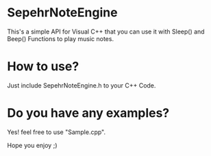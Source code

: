 # SepehrNoteEngine
This's a simple API for Visual C++ that you can use it with Sleep() and Beep() Functions to play music notes.

# How to use?
Just include SepehrNoteEngine.h to your C++ Code.

# Do you have any examples?
Yes! feel free to use "Sample.cpp".

Hope you enjoy ;)
